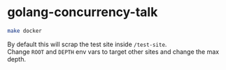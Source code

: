 # golang-concurrency-talk


```bash
make docker
```
By default this will scrap the test site inside `/test-site`.  
Change `ROOT` and `DEPTH` env vars to target other sites and change the max depth.  